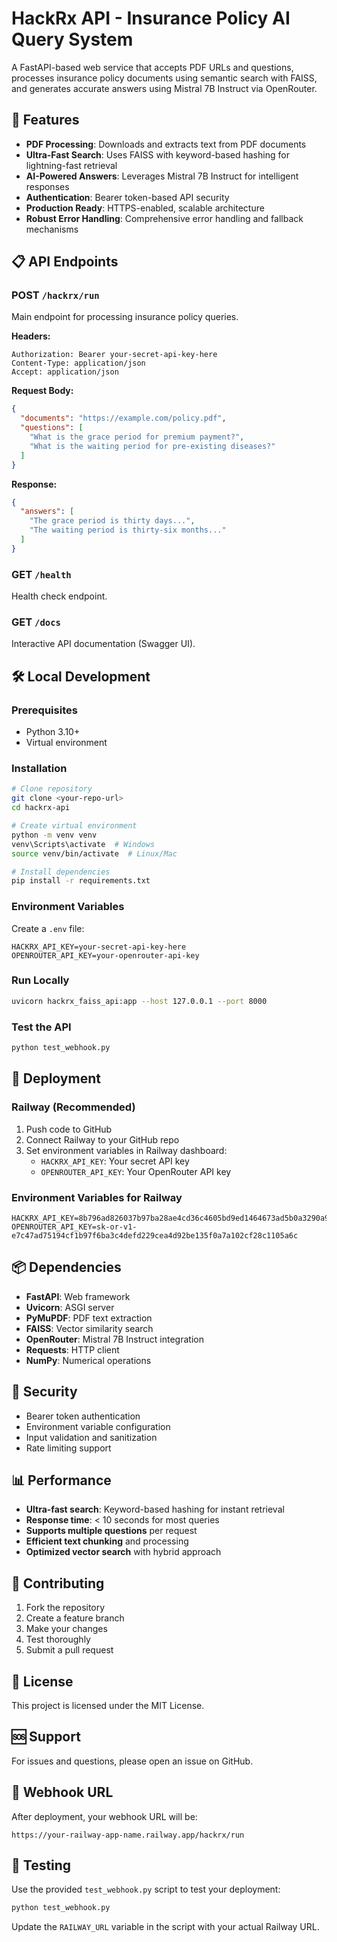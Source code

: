 # HackRx API - Insurance Policy AI Query System

A FastAPI-based web service that accepts PDF URLs and questions, processes insurance policy documents using semantic search with FAISS, and generates accurate answers using Mistral 7B Instruct via OpenRouter.

## 🚀 Features

- **PDF Processing**: Downloads and extracts text from PDF documents
- **Ultra-Fast Search**: Uses FAISS with keyword-based hashing for lightning-fast retrieval
- **AI-Powered Answers**: Leverages Mistral 7B Instruct for intelligent responses
- **Authentication**: Bearer token-based API security
- **Production Ready**: HTTPS-enabled, scalable architecture
- **Robust Error Handling**: Comprehensive error handling and fallback mechanisms

## 📋 API Endpoints

### POST `/hackrx/run`
Main endpoint for processing insurance policy queries.

**Headers:**
```
Authorization: Bearer your-secret-api-key-here
Content-Type: application/json
Accept: application/json
```

**Request Body:**
```json
{
  "documents": "https://example.com/policy.pdf",
  "questions": [
    "What is the grace period for premium payment?",
    "What is the waiting period for pre-existing diseases?"
  ]
}
```

**Response:**
```json
{
  "answers": [
    "The grace period is thirty days...",
    "The waiting period is thirty-six months..."
  ]
}
```

### GET `/health`
Health check endpoint.

### GET `/docs`
Interactive API documentation (Swagger UI).

## 🛠️ Local Development

### Prerequisites
- Python 3.10+
- Virtual environment

### Installation
```bash
# Clone repository
git clone <your-repo-url>
cd hackrx-api

# Create virtual environment
python -m venv venv
venv\Scripts\activate  # Windows
source venv/bin/activate  # Linux/Mac

# Install dependencies
pip install -r requirements.txt
```

### Environment Variables
Create a `.env` file:
```env
HACKRX_API_KEY=your-secret-api-key-here
OPENROUTER_API_KEY=your-openrouter-api-key
```

### Run Locally
```bash
uvicorn hackrx_faiss_api:app --host 127.0.0.1 --port 8000
```

### Test the API
```bash
python test_webhook.py
```

## 🚀 Deployment

### Railway (Recommended)
1. Push code to GitHub
2. Connect Railway to your GitHub repo
3. Set environment variables in Railway dashboard:
   - `HACKRX_API_KEY`: Your secret API key
   - `OPENROUTER_API_KEY`: Your OpenRouter API key

### Environment Variables for Railway
```
HACKRX_API_KEY=8b796ad826037b97ba28ae4cd36c4605bd9ed1464673ad5b0a3290a9867a9d21
OPENROUTER_API_KEY=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
```

## 📦 Dependencies

- **FastAPI**: Web framework
- **Uvicorn**: ASGI server
- **PyMuPDF**: PDF text extraction
- **FAISS**: Vector similarity search
- **OpenRouter**: Mistral 7B Instruct integration
- **Requests**: HTTP client
- **NumPy**: Numerical operations

## 🔐 Security

- Bearer token authentication
- Environment variable configuration
- Input validation and sanitization
- Rate limiting support

## 📊 Performance

- **Ultra-fast search**: Keyword-based hashing for instant retrieval
- **Response time**: < 10 seconds for most queries
- **Supports multiple questions** per request
- **Efficient text chunking** and processing
- **Optimized vector search** with hybrid approach

## 🤝 Contributing

1. Fork the repository
2. Create a feature branch
3. Make your changes
4. Test thoroughly
5. Submit a pull request

## 📄 License

This project is licensed under the MIT License.

## 🆘 Support

For issues and questions, please open an issue on GitHub.

## 🎯 Webhook URL

After deployment, your webhook URL will be:
```
https://your-railway-app-name.railway.app/hackrx/run
```

## 🔧 Testing

Use the provided `test_webhook.py` script to test your deployment:
```bash
python test_webhook.py
```

Update the `RAILWAY_URL` variable in the script with your actual Railway URL.

